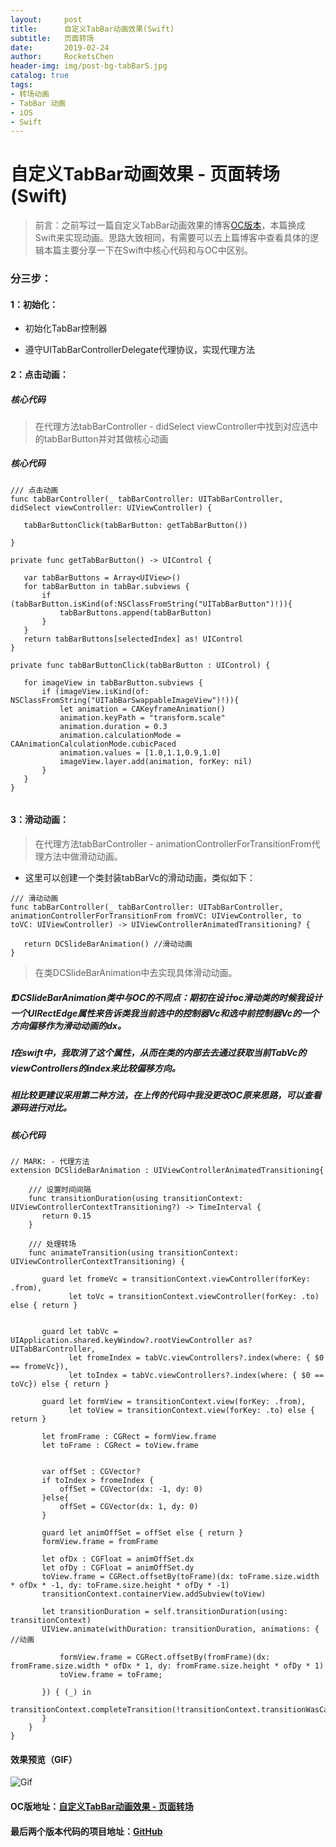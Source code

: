 ```yaml
---
layout:     post
title:      自定义TabBar动画效果(Swift)
subtitle:   页面转场
date:       2019-02-24
author:     RocketsChen
header-img: img/post-bg-tabBarS.jpg
catalog: true
tags:
- 转场动画
- TabBar 动画
- iOS
- Swift
---
```


# 自定义TabBar动画效果 - 页面转场(Swift)

> 前言：之前写过一篇自定义TabBar动画效果的博客[OC版本](http://chendiandian.fun/2018/12/15/%E8%87%AA%E5%AE%9A%E4%B9%89TabBar%E5%8A%A8%E7%94%BB%E6%95%88%E6%9E%9C/)，本篇换成Swift来实现动画。思路大致相同，有需要可以去上篇博客中查看具体的逻辑本篇主要分享一下在Swift中核心代码和与OC中区别。




### 分三步：

#### 1：初始化：

* 初始化TabBar控制器

* 遵守UITabBarControllerDelegate代理协议，实现代理方法

#### 2：点击动画：

##### 核心代码

> 在代理方法tabBarController - didSelect viewController中找到对应选中的tabBarButton并对其做核心动画

##### 核心代码

````
/// 点击动画
func tabBarController(_ tabBarController: UITabBarController, didSelect viewController: UIViewController) {
   
   tabBarButtonClick(tabBarButton: getTabBarButton())
   
}

private func getTabBarButton() -> UIControl {

   var tabBarButtons = Array<UIView>()
   for tabBarButton in tabBar.subviews {
       if (tabBarButton.isKind(of:NSClassFromString("UITabBarButton")!)){
           tabBarButtons.append(tabBarButton)
       }
   }
   return tabBarButtons[selectedIndex] as! UIControl
}
    
private func tabBarButtonClick(tabBarButton : UIControl) {
   
   for imageView in tabBarButton.subviews {
       if (imageView.isKind(of: NSClassFromString("UITabBarSwappableImageView")!)){
           let animation = CAKeyframeAnimation()
           animation.keyPath = "transform.scale"
           animation.duration = 0.3
           animation.calculationMode = CAAnimationCalculationMode.cubicPaced
           animation.values = [1.0,1.1,0.9,1.0]
           imageView.layer.add(animation, forKey: nil)
       }
   }
}
    
````

#### 3：滑动动画：

> 在代理方法tabBarController - animationControllerForTransitionFrom代理方法中做滑动动画。

* 这里可以创建一个类封装tabBarVc的滑动动画，类似如下：

```
/// 滑动动画
func tabBarController(_ tabBarController: UITabBarController, animationControllerForTransitionFrom fromVC: UIViewController, to toVC: UIViewController) -> UIViewControllerAnimatedTransitioning? {
   
   return DCSlideBarAnimation() //滑动动画
}
```

> 在类DCSlideBarAnimation中去实现具体滑动动画。

##### ❗️DCSlideBarAnimation类中与OC的不同点：期初在设计oc滑动类的时候我设计一个UIRectEdge属性来告诉类我当前选中的控制器Vc和选中前控制器Vc的一个方向偏移作为滑动动画的dx。

##### ❗️在swift中，我取消了这个属性，从而在类的内部去去通过获取当前TabVc的viewControllers的index来比较偏移方向。

##### 相比较更建议采用第二种方法，在上传的代码中我没更改OC原来思路，可以查看源码进行对比。

##### 核心代码

````
// MARK: - 代理方法
extension DCSlideBarAnimation : UIViewControllerAnimatedTransitioning{
    
    /// 设置时间间隔
    func transitionDuration(using transitionContext: UIViewControllerContextTransitioning?) -> TimeInterval {
       return 0.15
    }
        
    /// 处理转场
    func animateTransition(using transitionContext: UIViewControllerContextTransitioning) {
       
       guard let fromeVc = transitionContext.viewController(forKey: .from),
             let toVc = transitionContext.viewController(forKey: .to) else { return }
       
        
       guard let tabVc = UIApplication.shared.keyWindow?.rootViewController as? UITabBarController,
             let fromeIndex = tabVc.viewControllers?.index(where: { $0 == fromeVc}),
             let toIndex = tabVc.viewControllers?.index(where: { $0 == toVc}) else { return }
       
       guard let formView = transitionContext.view(forKey: .from),
             let toView = transitionContext.view(forKey: .to) else { return }
       
       let fromFrame : CGRect = formView.frame
       let toFrame : CGRect = toView.frame
    
      
       var offSet : CGVector?
       if toIndex > fromeIndex {
           offSet = CGVector(dx: -1, dy: 0)
       }else{
           offSet = CGVector(dx: 1, dy: 0)
       }
    
       guard let animOffSet = offSet else { return }
       formView.frame = fromFrame
    
       let ofDx : CGFloat = animOffSet.dx
       let ofDy : CGFloat = animOffSet.dy
       toView.frame = CGRect.offsetBy(toFrame)(dx: toFrame.size.width * ofDx * -1, dy: toFrame.size.height * ofDy * -1)
       transitionContext.containerView.addSubview(toView)
    
       let transitionDuration = self.transitionDuration(using: transitionContext)
       UIView.animate(withDuration: transitionDuration, animations: { //动画
           
           formView.frame = CGRect.offsetBy(fromFrame)(dx: fromFrame.size.width * ofDx * 1, dy: fromFrame.size.height * ofDy * 1)
           toView.frame = toFrame;
    
       }) { (_) in
           transitionContext.completeTransition(!transitionContext.transitionWasCancelled)
       }
    }
}

````

#### 效果预览（GIF）
![Gif](https://ws4.sinaimg.cn/large/006tKfTcgy1g0hp7o1ym5g30hs0b44qq.gif)

#### OC版地址：[自定义TabBar动画效果 - 页面转场](http://chendiandian.fun/2018/12/15/%E8%87%AA%E5%AE%9A%E4%B9%89TabBar%E5%8A%A8%E7%94%BB%E6%95%88%E6%9E%9C/)

#### 最后两个版本代码的项目地址：[GitHub](https://github.com/RocketsChen/CDDSlideTabBar)

